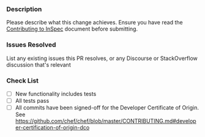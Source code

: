 ### Description

Please describe what this change achieves. Ensure you have read the [Contributing to InSpec](https://github.com/inspec/inspec-azure/CONTRIBUTING.MD) document before submitting.

### Issues Resolved

List any existing issues this PR resolves, or any Discourse or StackOverflow discussion that's relevant

### Check List

- [ ] New functionality includes tests
- [ ] All tests pass
- [ ] All commits have been signed-off for the Developer Certificate of Origin. See <https://github.com/chef/chef/blob/master/CONTRIBUTING.md#developer-certification-of-origin-dco>
